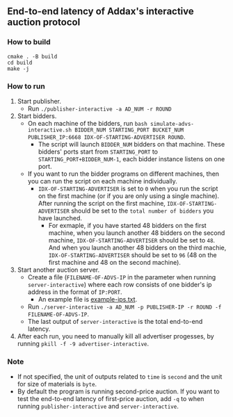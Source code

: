 ## End-to-end latency of Addax's interactive auction protocol

### How to build
```
cmake . -B build
cd build
make -j
```

### How to run
1. Start publisher.
   + Run `./publisher-interactive -a AD_NUM -r ROUND`
2. Start bidders.
   + On each machine of the bidders, run `bash simulate-advs-interactive.sh BIDDER_NUM
   STARTING_PORT BUCKET_NUM PUBLISHER_IP:6668 IDX-OF-STARTING-ADVERTISER ROUND`.
      + The script will launch `BIDDER_NUM` bidders on that machine.
      These bidders' ports start from `STARTING_PORT` to
      `STARTING_PORT+BIDDER_NUM-1`, each bidder instance listens on one port.
   + If you want to run the bidder programs on different machines, then you 
   can run the script on each machine individually. 
      + `IDX-OF-STARTING-ADVERTISER` is set to `0` when you run the script on
        the first machine (or if you are only using a single machine).
        After running the script on the first machine,
        `IDX-OF-STARTING-ADVERTISER` should be set to the `total number of
        bidders` you have launched.
         + For exmaple, if you have started 48 bidders on the first machine,
           when you launch another 48 bidders on the second machine,
           `IDX-OF-STARTING-ADVERTISER` should be set to `48`.
           And when you launch another 48 bidders on the third machie,
           `IDX-OF-STARTING-ADVERTISER` should be set to `96` (48 on the first
           machine and 48 on the second machine).
3. Start another auction server.
   + Create a file (`FILENAME-OF-ADVS-IP` in the parameter when running 
      `server-interactive`) where each row consists of one bidder's
      ip address in the format of `IP:PORT`.
      + An example file is [example-ips.txt](./example-ips.txt).
   + Run `./server-interactive -a AD_NUM -p PUBLISHER-IP -r ROUND -f
   FILENAME-OF-ADVS-IP`.
   + The last output of `server-interactive` is the total end-to-end latency.
4. After each run, you need to manually kill all advertiser progesses, by 
   running `pkill -f -9 advertiser-interactive`.

### Note
+ If not specified, the unit of outputs related to `time` is `second` and 
the unit for size of materials is `byte`.
+ By default the program is running second-price auction. If you want to test
  the end-to-end latency of first-price auction, add `-q` to when running
  `publisher-interactive` and `server-interactive`.

